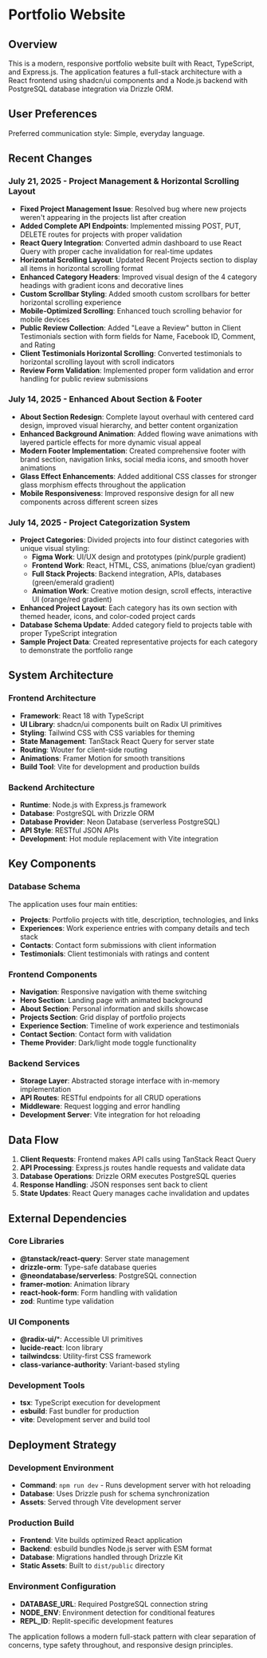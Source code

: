 # Portfolio Website

## Overview

This is a modern, responsive portfolio website built with React, TypeScript, and Express.js. The application features a full-stack architecture with a React frontend using shadcn/ui components and a Node.js backend with PostgreSQL database integration via Drizzle ORM.

## User Preferences

Preferred communication style: Simple, everyday language.

## Recent Changes

### July 21, 2025 - Project Management & Horizontal Scrolling Layout
- **Fixed Project Management Issue**: Resolved bug where new projects weren't appearing in the projects list after creation
- **Added Complete API Endpoints**: Implemented missing POST, PUT, DELETE routes for projects with proper validation
- **React Query Integration**: Converted admin dashboard to use React Query with proper cache invalidation for real-time updates
- **Horizontal Scrolling Layout**: Updated Recent Projects section to display all items in horizontal scrolling format
- **Enhanced Category Headers**: Improved visual design of the 4 category headings with gradient icons and decorative lines
- **Custom Scrollbar Styling**: Added smooth custom scrollbars for better horizontal scrolling experience
- **Mobile-Optimized Scrolling**: Enhanced touch scrolling behavior for mobile devices
- **Public Review Collection**: Added "Leave a Review" button in Client Testimonials section with form fields for Name, Facebook ID, Comment, and Rating
- **Client Testimonials Horizontal Scrolling**: Converted testimonials to horizontal scrolling layout with scroll indicators
- **Review Form Validation**: Implemented proper form validation and error handling for public review submissions

### July 14, 2025 - Enhanced About Section & Footer
- **About Section Redesign**: Complete layout overhaul with centered card design, improved visual hierarchy, and better content organization
- **Enhanced Background Animation**: Added flowing wave animations with layered particle effects for more dynamic visual appeal
- **Modern Footer Implementation**: Created comprehensive footer with brand section, navigation links, social media icons, and smooth hover animations
- **Glass Effect Enhancements**: Added additional CSS classes for stronger glass morphism effects throughout the application
- **Mobile Responsiveness**: Improved responsive design for all new components across different screen sizes

### July 14, 2025 - Project Categorization System
- **Project Categories**: Divided projects into four distinct categories with unique visual styling:
  - **Figma Work**: UI/UX design and prototypes (pink/purple gradient)
  - **Frontend Work**: React, HTML, CSS, animations (blue/cyan gradient)
  - **Full Stack Projects**: Backend integration, APIs, databases (green/emerald gradient)
  - **Animation Work**: Creative motion design, scroll effects, interactive UI (orange/red gradient)
- **Enhanced Project Layout**: Each category has its own section with themed header, icons, and color-coded project cards
- **Database Schema Update**: Added category field to projects table with proper TypeScript integration
- **Sample Project Data**: Created representative projects for each category to demonstrate the portfolio range

## System Architecture

### Frontend Architecture
- **Framework**: React 18 with TypeScript
- **UI Library**: shadcn/ui components built on Radix UI primitives
- **Styling**: Tailwind CSS with CSS variables for theming
- **State Management**: TanStack React Query for server state
- **Routing**: Wouter for client-side routing
- **Animations**: Framer Motion for smooth transitions
- **Build Tool**: Vite for development and production builds

### Backend Architecture
- **Runtime**: Node.js with Express.js framework
- **Database**: PostgreSQL with Drizzle ORM
- **Database Provider**: Neon Database (serverless PostgreSQL)
- **API Style**: RESTful JSON APIs
- **Development**: Hot module replacement with Vite integration

## Key Components

### Database Schema
The application uses four main entities:
- **Projects**: Portfolio projects with title, description, technologies, and links
- **Experiences**: Work experience entries with company details and tech stack
- **Contacts**: Contact form submissions with client information
- **Testimonials**: Client testimonials with ratings and content

### Frontend Components
- **Navigation**: Responsive navigation with theme switching
- **Hero Section**: Landing page with animated background
- **About Section**: Personal information and skills showcase
- **Projects Section**: Grid display of portfolio projects
- **Experience Section**: Timeline of work experience and testimonials
- **Contact Section**: Contact form with validation
- **Theme Provider**: Dark/light mode toggle functionality

### Backend Services
- **Storage Layer**: Abstracted storage interface with in-memory implementation
- **API Routes**: RESTful endpoints for all CRUD operations
- **Middleware**: Request logging and error handling
- **Development Server**: Vite integration for hot reloading

## Data Flow

1. **Client Requests**: Frontend makes API calls using TanStack React Query
2. **API Processing**: Express.js routes handle requests and validate data
3. **Database Operations**: Drizzle ORM executes PostgreSQL queries
4. **Response Handling**: JSON responses sent back to client
5. **State Updates**: React Query manages cache invalidation and updates

## External Dependencies

### Core Libraries
- **@tanstack/react-query**: Server state management
- **drizzle-orm**: Type-safe database queries
- **@neondatabase/serverless**: PostgreSQL connection
- **framer-motion**: Animation library
- **react-hook-form**: Form handling with validation
- **zod**: Runtime type validation

### UI Components
- **@radix-ui/***: Accessible UI primitives
- **lucide-react**: Icon library
- **tailwindcss**: Utility-first CSS framework
- **class-variance-authority**: Variant-based styling

### Development Tools
- **tsx**: TypeScript execution for development
- **esbuild**: Fast bundler for production
- **vite**: Development server and build tool

## Deployment Strategy

### Development Environment
- **Command**: `npm run dev` - Runs development server with hot reloading
- **Database**: Uses Drizzle push for schema synchronization
- **Assets**: Served through Vite development server

### Production Build
- **Frontend**: Vite builds optimized React application
- **Backend**: esbuild bundles Node.js server with ESM format
- **Database**: Migrations handled through Drizzle Kit
- **Static Assets**: Built to `dist/public` directory

### Environment Configuration
- **DATABASE_URL**: Required PostgreSQL connection string
- **NODE_ENV**: Environment detection for conditional features
- **REPL_ID**: Replit-specific development features

The application follows a modern full-stack pattern with clear separation of concerns, type safety throughout, and responsive design principles.